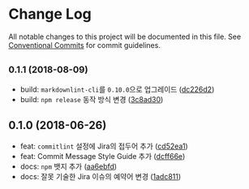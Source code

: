 # Change Log

All notable changes to this project will be documented in this file.
See [Conventional Commits](https://conventionalcommits.org) for commit guidelines.

<a name="0.1.1"></a>
## <small>0.1.1 (2018-08-09)</small>

* build: `markdownlint-cli`를 `0.10.0`으로 업그레이드 ([dc226d2](https://github.com/vendys/vendys-guidelines/commit/dc226d2))
* build: `npm release` 동작 방식 변경 ([3c8ad30](https://github.com/vendys/vendys-guidelines/commit/3c8ad30))




<a name="0.1.0"></a>
## 0.1.0 (2018-06-26)

* feat: `commitlint` 설정에 Jira의 접두어 추가 ([cd52ea1](https://github.com/vendys/vendys-guidelines/commit/cd52ea1))
* feat: Commit Message Style Guide 추가 ([dcff66e](https://github.com/vendys/vendys-guidelines/commit/dcff66e))
* docs: `npm` 뱃지 추가 ([aa6ebfd](https://github.com/vendys/vendys-guidelines/commit/aa6ebfd))
* docs: 잘못 기술한 Jira 이슈의 예약어 변경 ([1adc811](https://github.com/vendys/vendys-guidelines/commit/1adc811))
